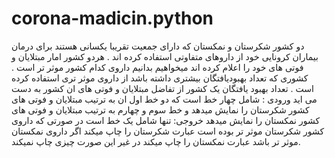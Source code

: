 # corona-madicin.python
دو کشور شکرستان و نمکستان که دارای جمعیت تقریبا یکسانی هستند برای درمان بیماران کرونایی خود از داروهای متفاوتی استفاده کرده اند .
هردو کشور امار مبتلایان و فوتی های خود را اعلام کرده اند  میخواهیم بدانیم داروی کدام کشور موثر تر است .
کشوری که تعداد بهبودیافتگان بیشتری داشته باشد از داروی موثر تری استفاده کرده است .
تعداد بهبود یافتگان یک کشور از تفاضل مبتلایان و فوتی های ان کشور به دست می اید 
ورودی :
شامل چهار خط است که دو خط اول ان به ترتیب مبتلایان و فوتی های کشور شکرستان را نمایش میدهد و خط سوم و چهارم به ترتیب مبتلایان  و فوتی های کشور نمکستان را نمایش میدهد
خروجی:
تنها شامل یک خط است در صورتی که داروی کشور شکرستان موثر تر بوده است عبارت  شکرستان را چاپ میکند اگر داروی نمکستان موثر تر باشد عبارت نمکستان را چاپ میکند در غیر این صورت چیزی چاپ نمیکند.
